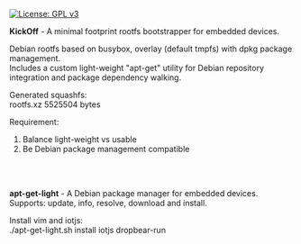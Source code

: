 <p><a href="http://www.gnu.org/licenses/gpl-3.0" rel="nofollow"><img src="https://camo.githubusercontent.com/bf135a9cea09d0ea4bba410582c0e70ec8222736/68747470733a2f2f696d672e736869656c64732e696f2f62616467652f4c6963656e73652d47504c25323076332d626c75652e737667" alt="License: GPL v3" data-canonical-src="https://img.shields.io/badge/License-GPL%20v3-blue.svg" style="max-width:100%;"></a>
</p>

<p>
<b>KickOff</b> - A minimal footprint rootfs bootstrapper for embedded devices. <br/>

Debian rootfs based on busybox, overlay (default tmpfs) with dpkg package management.<br/>
Includes a custom light-weight "apt-get" utility for Debian repository integration and package dependency walking.<br/>

Generated squashfs:<br/>
rootfs.xz 5525504 bytes<br/>

Requirement:
1. Balance light-weight vs usable
2. Be Debian package management compatible
</p>
<br/><br/>
<p>
<b>apt-get-light</b> - A Debian package manager for embedded devices. <br/>
Supports: update, info, resolve, download and install.

Install vim and iotjs:<br/>
./apt-get-light.sh install iotjs dropbear-run
</p>

